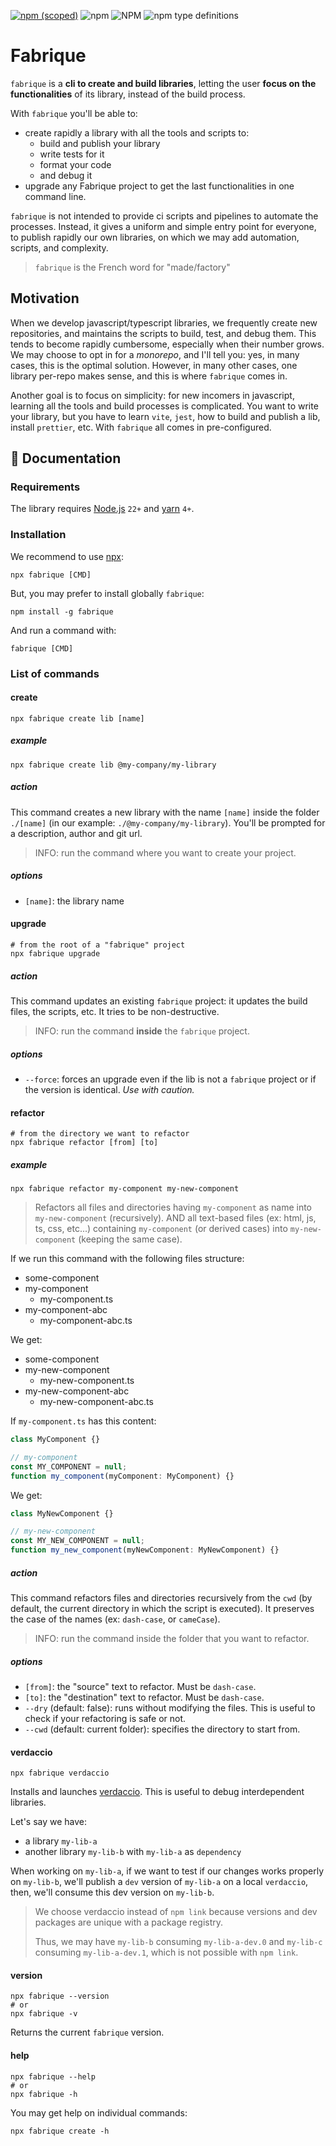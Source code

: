 [![npm (scoped)](https://img.shields.io/npm/v/fabrique.svg)](https://www.npmjs.com/package/fabrique)
![npm](https://img.shields.io/npm/dm/fabrique.svg)
![NPM](https://img.shields.io/npm/l/fabrique.svg)
![npm type definitions](https://img.shields.io/npm/types/fabrique.svg)

# Fabrique

`fabrique` is a **cli to create and build libraries**,
letting the user **focus on the functionalities** of its library, instead of the build process.

With `fabrique` you'll be able to:

- create rapidly a library with all the tools and scripts to:
  - build and publish your library 
  - write tests for it
  - format your code
  - and debug it
- upgrade any Fabrique project to get the last functionalities in one command line.

`fabrique` is not intended to provide ci scripts and pipelines to automate the processes.
Instead, it gives a uniform and simple entry point for everyone, to publish rapidly our own libraries,
on which we may add automation, scripts, and complexity.

> `fabrique` is the French word for "made/factory"

## Motivation

When we develop javascript/typescript libraries, we frequently  create new repositories,
and maintains the scripts to build, test, and debug them.
This tends to become rapidly cumbersome, especially when their number grows.
We may choose to opt in for a _monorepo_, and I'll tell you: yes, in many cases, this is the optimal solution.
However, in many other cases, one library per-repo makes sense, and this is where `fabrique` comes in.

Another goal is to focus on simplicity: for new incomers in javascript,
learning all the tools and build processes is complicated.
You want to write your library, but you have to learn `vite`, `jest`, how to build and publish a lib,
install `prettier`, etc. With `fabrique` all comes in pre-configured.

## 📝 Documentation

### Requirements

The library requires [Node.js](https://nodejs.org/en) `22+` and [yarn](https://yarnpkg.com/) `4+`.

### Installation

We recommend to use [npx](https://docs.npmjs.com/cli/v8/commands/npx):

```shell
npx fabrique [CMD]
```

But, you may prefer to install globally `fabrique`:

```shell
npm install -g fabrique
```
And run a command with:

```shell
fabrique [CMD]
```


### List of commands

#### create

```shell
npx fabrique create lib [name]
```

##### example

```shell
npx fabrique create lib @my-company/my-library
```

##### action

This command creates a new library with the name `[name]` inside the folder `./[name]` (in our example: `./@my-company/my-library`).
You'll be prompted for a description, author and git url.

> INFO: run the command where you want to create your project.

##### options

- `[name]`: the library name

#### upgrade

```shell
# from the root of a "fabrique" project
npx fabrique upgrade
```

##### action

This command updates an existing `fabrique` project: it updates the build files, the scripts, etc.
It tries to be non-destructive.

> INFO: run the command **inside** the `fabrique` project.

##### options

- `--force`: forces an upgrade even if the lib is not a `fabrique` project or if the version is identical. _Use with caution._

#### refactor

```shell
# from the directory we want to refactor
npx fabrique refactor [from] [to]
```

##### example

```shell
npx fabrique refactor my-component my-new-component
```

> Refactors all files and directories having `my-component` as name into `my-new-component` (recursively).
> AND all text-based files (ex: html, js, ts, css, etc...) containing `my-component` (or derived cases) into `my-new-component` (keeping the same case).

If we run this command with the following files structure:

- some-component
- my-component
  - my-component.ts
- my-component-abc
  - my-component-abc.ts

We get:

- some-component
- my-new-component
  - my-new-component.ts
- my-new-component-abc
  - my-new-component-abc.ts

If `my-component.ts` has this content:

```ts
class MyComponent {}

// my-component
const MY_COMPONENT = null;
function my_component(myComponent: MyComponent) {}
```

We get:

```ts
class MyNewComponent {}

// my-new-component
const MY_NEW_COMPONENT = null;
function my_new_component(myNewComponent: MyNewComponent) {}
```

##### action

This command refactors files and directories recursively from the `cwd` (by default, the current directory in which the script is executed).
It preserves the case of the names (ex: `dash-case`, or `cameCase`).

> INFO: run the command inside the folder that you want to refactor.

##### options

- `[from]`: the "source" text to refactor. Must be `dash-case`.
- `[to]`: the "destination" text to refactor. Must be `dash-case`.
- `--dry` (default: false): runs without modifying the files. This is useful to check if your refactoring is safe or not.
- `--cwd` (default: current folder): specifies the directory to start from.

#### verdaccio

```shell
npx fabrique verdaccio
```

Installs and launches [verdaccio](https://verdaccio.org/). This is useful to debug interdependent libraries.

Let's say we have:

- a library `my-lib-a`
- another library `my-lib-b` with `my-lib-a` as `dependency`

When working on `my-lib-a`, if we want to test if our changes works properly on `my-lib-b`, we'll publish a `dev` version of `my-lib-a` on a local `verdaccio`,
then, we'll consume this dev version on `my-lib-b`.

> We choose verdaccio instead of `npm link` because versions and dev packages are unique with a package registry.
> 
> Thus, we may have `my-lib-b` consuming `my-lib-a-dev.0` and `my-lib-c` consuming `my-lib-a-dev.1`, which is not possible with `npm link`.


#### version

```shell
npx fabrique --version
# or
npx fabrique -v
```

Returns the current `fabrique` version.

#### help

```shell
npx fabrique --help
# or
npx fabrique -h
```

You may get help on individual commands:

```shell
npx fabrique create -h
```



